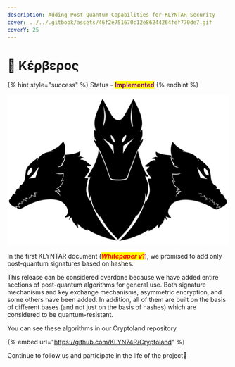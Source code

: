 ```yaml
---
description: Adding Post-Quantum Capabilities for KLYNTAR Security
cover: ../../.gitbook/assets/46f2e751670c12e86244264fef770de7.gif
coverY: 25
---
```


# 👹 Κέρβερος

{% hint style="success" %}
Status - <mark style="color:purple;">**Implemented**</mark>
{% endhint %}

![](<../../.gitbook/assets/image (16) (1) (1).png>)

In the first KLYNTAR document (_<mark style="color:red;">**Whitepaper v1**</mark>_), we promised to add only post-quantum signatures based on hashes.

This release can be considered overdone because we have added entire sections of post-quantum algorithms for general use. Both signature mechanisms and key exchange mechanisms, asymmetric encryption, and some others have been added. In addition, all of them are built on the basis of different bases (and not just on the basis of hashes) which are considered to be quantum-resistant.

You can see these algorithms in our Cryptoland repository

{% embed url="https://github.com/KLYN74R/Cryptoland" %}

Continue to follow us and participate in the life of the project🤡
